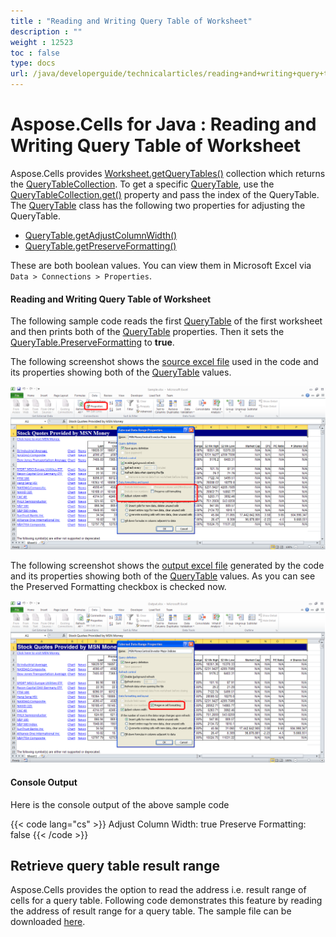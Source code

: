 ```yaml
---
title : "Reading and Writing Query Table of Worksheet" 
description : "" 
weight : 12523 
toc : false
type: docs
url: /java/developerguide/technicalarticles/reading+and+writing+query+table+of+worksheet/
---
```


# Aspose.Cells for Java : Reading and Writing Query Table of Worksheet


Aspose.Cells provides [Worksheet.getQueryTables()](https://apireference.aspose.com/java/cells/com.aspose.cells/worksheet#QueryTables) collection which returns the [QueryTableCollection](https://apireference.aspose.com/java/cells/com.aspose.cells/QueryTableCollection). To get a specific [QueryTable](https://apireference.aspose.com/java/cells/com.aspose.cells/QueryTable), use the [QueryTableCollection.get()](https://apireference.aspose.com/java/cells/com.aspose.cells/querytablecollection#Item%20(int)) property and pass the index of the QueryTable. The [QueryTable](https://apireference.aspose.com/java/cells/com.aspose.cells/QueryTable) class has the following two properties for adjusting the QueryTable.

*   [QueryTable.getAdjustColumnWidth()](https://apireference.aspose.com/java/cells/com.aspose.cells/querytable#AdjustColumnWidth)
*   [QueryTable.getPreserveFormatting()](https://apireference.aspose.com/java/cells/com.aspose.cells/querytable#PreserveFormatting)

These are both boolean values. You can view them in Microsoft Excel via `Data > Connections > Properties`.

#### Reading and Writing Query Table of Worksheet

The following sample code reads the first [QueryTable](https://apireference.aspose.com/java/cells/com.aspose.cells/QueryTable) of the first worksheet and then prints both of the [QueryTable](https://apireference.aspose.com/java/cells/com.aspose.cells/QueryTable) properties. Then it sets the [QueryTable.PreserveFormatting](https://apireference.aspose.com/java/cells/com.aspose.cells/querytable#PreserveFormatting) to **true**.

The following screenshot shows the [source excel file](https://docs2.aspose.com/cells/java/attachments/5275858/5472578.xlsx) used in the code and its properties showing both of the [QueryTable](https://apireference.aspose.com/java/cells/com.aspose.cells/QueryTable) values.

![image](5472575.png)

The following screenshot shows the [output excel file](https://docs2.aspose.com/cells/java/attachments/5275858/5472574.xlsx) generated by the code and its properties showing both of the [QueryTable](https://apireference.aspose.com/java/cells/com.aspose.cells/QueryTable) values. As you can see the Preserved Formatting checkbox is checked now.

![image](5472576.png)


#### Console Output

Here is the console output of the above sample code

{{< code lang="cs" >}}
Adjust Column Width: true
Preserve Formatting: false
{{< /code >}}

## Retrieve query table result range 

Aspose.Cells provides the option to read the address i.e. result range of cells for a query table. Following code demonstrates this feature by reading the address of result range for a query table. The sample file can be downloaded [here](https://docs.aspose.com/download/attachments/5023523/Query%20TXT.xlsx?version=1&modificationDate=1537282315660&api=v2).

